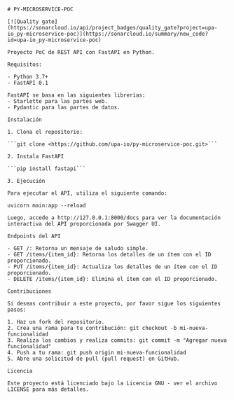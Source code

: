 
    # PY-MICROSERVICE-POC

    [![Quality gate](https://sonarcloud.io/api/project_badges/quality_gate?project=upa-io_py-microservice-poc)](https://sonarcloud.io/summary/new_code?id=upa-io_py-microservice-poc)

    Proyecto PoC de REST API con FastAPI en Python.

    Requisitos:

    - Python 3.7+
    - FastAPI 0.1

    FastAPI se basa en las siguientes librerías:
    - Starlette para las partes web.
    - Pydantic para las partes de datos.

    Instalación

    1. Clona el repositorio:

    ```git clone <https://github.com/upa-io/py-microservice-poc.git>```

    2. Instala FastAPI

    ```pip install fastapi```

    3. Ejecución

    Para ejecutar el API, utiliza el siguiente comando:

    uvicorn main:app --reload

    Luego, accede a http://127.0.0.1:8000/docs para ver la documentación interactiva del API proporcionada por Swagger UI.

    Endpoints del API

    - GET /: Retorna un mensaje de saludo simple.
    - GET /items/{item_id}: Retorna los detalles de un ítem con el ID proporcionado.
    - PUT /items/{item_id}: Actualiza los detalles de un ítem con el ID proporcionado.
    - DELETE /items/{item_id}: Elimina el ítem con el ID proporcionado.

    Contribuciones

    Si deseas contribuir a este proyecto, por favor sigue los siguientes pasos:

    1. Haz un fork del repositorio.
    2. Crea una rama para tu contribución: git checkout -b mi-nueva-funcionalidad
    3. Realiza los cambios y realiza commits: git commit -m "Agregar nueva funcionalidad"
    4. Push a tu rama: git push origin mi-nueva-funcionalidad
    5. Abre una solicitud de pull (pull request) en GitHub.

    Licencia

    Este proyecto está licenciado bajo la Licencia GNU - ver el archivo LICENSE para más detalles.
